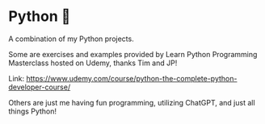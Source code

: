 # Python 🐍

A combination of my Python projects. 

Some are exercises and examples provided by Learn Python Programming Masterclass hosted on Udemy, thanks Tim and JP!

Link: 
https://www.udemy.com/course/python-the-complete-python-developer-course/

Others are just me having fun programming, utilizing ChatGPT, and just all things Python!
